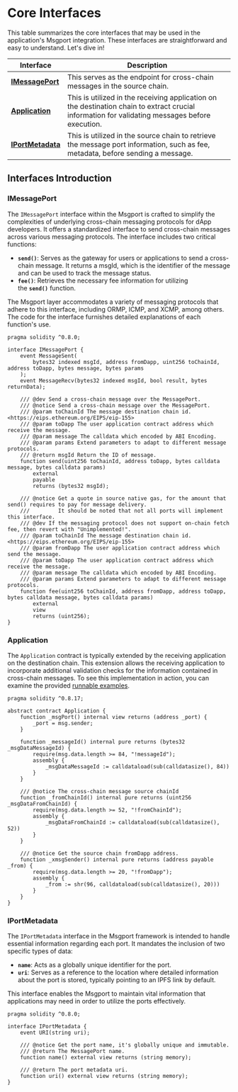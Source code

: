 # Core Interfaces

This table summarizes the core interfaces that may be used in the application's Msgport integration. These interfaces are straightforward and easy to understand. Let's dive in!

| Interface | Description |
| --- | --- |
| **[IMessagePort](./interfaces.md#imessageport)** | This serves as the endpoint for cross-chain messages in the source chain. |
| **[Application](./interfaces.md#application)** | This is utilized in the receiving application on the destination chain to extract crucial information for validating messages before execution. |
| **[IPortMetadata](./interfaces.md#imessageport)** | This is utilized in the source chain to retrieve the message port information, such as fee, metadata, before sending a message. |

## Interfaces Introduction

### IMessagePort

The `IMessagePort` interface within the Msgport is crafted to simplify the complexities of underlying cross-chain messaging protocols for dApp developers. It offers a standardized interface to send cross-chain messages across various messaging protocols. The interface includes two critical functions:

- **`send()`**: Serves as the gateway for users or applications to send a cross-chain message. It returns a msgId, which is the identifier of the message and can be used to track the message status.
- **`fee()`**: Retrieves the necessary fee information for utilizing the **`send()`** function.

The Msgport layer accommodates a variety of messaging protocols that adhere to this interface, including ORMP, ICMP, and XCMP, among others. The code for the interface furnishes detailed explanations of each function's use.

```solidity linenums="1" title="IMessagePort.sol"
pragma solidity ^0.8.0;

interface IMessagePort {
    event MessageSent(
        bytes32 indexed msgId, address fromDapp, uint256 toChainId, address toDapp, bytes message, bytes params
    );
    event MessageRecv(bytes32 indexed msgId, bool result, bytes returnData);

    /// @dev Send a cross-chain message over the MessagePort.
    /// @notice Send a cross-chain message over the MessagePort.
    /// @param toChainId The message destination chain id. <https://eips.ethereum.org/EIPS/eip-155>
    /// @param toDapp The user application contract address which receive the message.
    /// @param message The calldata which encoded by ABI Encoding.
    /// @param params Extend parameters to adapt to different message protocols.
    /// @return msgId Return the ID of message.
    function send(uint256 toChainId, address toDapp, bytes calldata message, bytes calldata params)
        external
        payable
        returns (bytes32 msgId);

    /// @notice Get a quote in source native gas, for the amount that send() requires to pay for message delivery.
    ///         It should be noted that not all ports will implement this interface.
    /// @dev If the messaging protocol does not support on-chain fetch fee, then revert with "Unimplemented!".
    /// @param toChainId The message destination chain id. <https://eips.ethereum.org/EIPS/eip-155>
    /// @param fromDapp The user application contract address which send the message.
    /// @param toDapp The user application contract address which receive the message.
    /// @param message The calldata which encoded by ABI Encoding.
    /// @param params Extend parameters to adapt to different message protocols.
    function fee(uint256 toChainId, address fromDapp, address toDapp, bytes calldata message, bytes calldata params)
        external
        view
        returns (uint256);
}
```

### Application

The `Application` contract is typically extended by the receiving application on the destination chain. This extension allows the receiving application to incorporate additional validation checks for the information contained in cross-chain messages. To see this implementation in action, you can examine the provided [runnable examples](https://github.com/msgport/msgport-examples).

```solidity linenums="1" title="Application.sol"
pragma solidity ^0.8.17;

abstract contract Application {
    function _msgPort() internal view returns (address _port) {
        _port = msg.sender;
    }

    function _messageId() internal pure returns (bytes32 _msgDataMessageId) {
        require(msg.data.length >= 84, "!messageId");
        assembly {
            _msgDataMessageId := calldataload(sub(calldatasize(), 84))
        }
    }

    /// @notice The cross-chain message source chainId
    function _fromChainId() internal pure returns (uint256 _msgDataFromChainId) {
        require(msg.data.length >= 52, "!fromChainId");
        assembly {
            _msgDataFromChainId := calldataload(sub(calldatasize(), 52))
        }
    }

    /// @notice Get the source chain fromDapp address.
    function _xmsgSender() internal pure returns (address payable _from) {
        require(msg.data.length >= 20, "!fromDapp");
        assembly {
            _from := shr(96, calldataload(sub(calldatasize(), 20)))
        }
    }
}
```

### IPortMetadata

The `IPortMetadata` interface in the Msgport framework is intended to handle essential information regarding each port. It mandates the inclusion of two specific types of data:

- **`name`**: Acts as a globally unique identifier for the port.
- **`uri`**: Serves as a reference to the location where detailed information about the port is stored, typically pointing to an IPFS link by default.

This interface enables the Msgport to maintain vital information that applications may need in order to utilize the ports effectively.

```solidity linenums="1" title="IPortMetadata.sol"
pragma solidity ^0.8.0;

interface IPortMetadata {
    event URI(string uri);

    /// @notice Get the port name, it's globally unique and immutable.
    /// @return The MessagePort name.
    function name() external view returns (string memory);

    /// @return The port metadata uri.
    function uri() external view returns (string memory);
}
```

